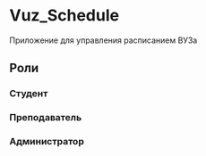 # Vuz_Schedule
Приложение для управления расписанием ВУЗа

## Роли

### Студент

### Преподаватель

### Администратор





